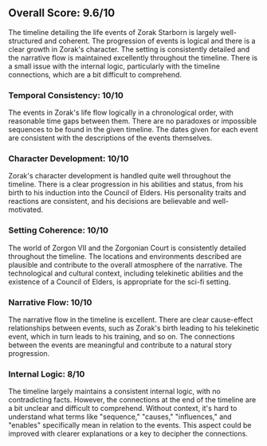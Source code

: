 ## Overall Score: 9.6/10
The timeline detailing the life events of Zorak Starborn is largely well-structured and coherent. The progression of events is logical and there is a clear growth in Zorak's character. The setting is consistently detailed and the narrative flow is maintained excellently throughout the timeline. There is a small issue with the internal logic, particularly with the timeline connections, which are a bit difficult to comprehend.

### Temporal Consistency: 10/10
The events in Zorak's life flow logically in a chronological order, with reasonable time gaps between them. There are no paradoxes or impossible sequences to be found in the given timeline. The dates given for each event are consistent with the descriptions of the events themselves.

### Character Development: 10/10
Zorak's character development is handled quite well throughout the timeline. There is a clear progression in his abilities and status, from his birth to his induction into the Council of Elders. His personality traits and reactions are consistent, and his decisions are believable and well-motivated.

### Setting Coherence: 10/10
The world of Zorgon VII and the Zorgonian Court is consistently detailed throughout the timeline. The locations and environments described are plausible and contribute to the overall atmosphere of the narrative. The technological and cultural context, including telekinetic abilities and the existence of a Council of Elders, is appropriate for the sci-fi setting.

### Narrative Flow: 10/10
The narrative flow in the timeline is excellent. There are clear cause-effect relationships between events, such as Zorak's birth leading to his telekinetic event, which in turn leads to his training, and so on. The connections between the events are meaningful and contribute to a natural story progression.

### Internal Logic: 8/10
The timeline largely maintains a consistent internal logic, with no contradicting facts. However, the connections at the end of the timeline are a bit unclear and difficult to comprehend. Without context, it's hard to understand what terms like "sequence," "causes," "influences," and "enables" specifically mean in relation to the events. This aspect could be improved with clearer explanations or a key to decipher the connections.